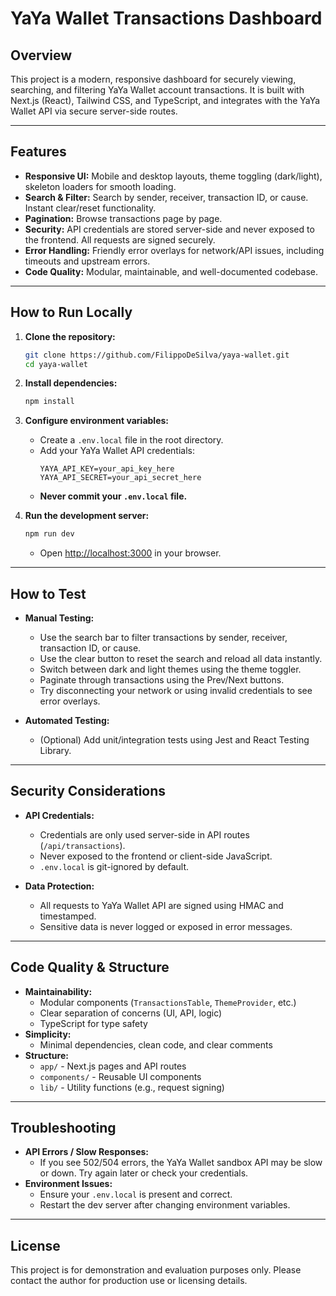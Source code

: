 # YaYa Wallet Transactions Dashboard

## Overview
This project is a modern, responsive dashboard for securely viewing, searching, and filtering YaYa Wallet account transactions. It is built with Next.js (React), Tailwind CSS, and TypeScript, and integrates with the YaYa Wallet API via secure server-side routes.

---

## Features
- **Responsive UI:** Mobile and desktop layouts, theme toggling (dark/light), skeleton loaders for smooth loading.
- **Search & Filter:** Search by sender, receiver, transaction ID, or cause. Instant clear/reset functionality.
- **Pagination:** Browse transactions page by page.
- **Security:** API credentials are stored server-side and never exposed to the frontend. All requests are signed securely.
- **Error Handling:** Friendly error overlays for network/API issues, including timeouts and upstream errors.
- **Code Quality:** Modular, maintainable, and well-documented codebase.

---

## How to Run Locally

1. **Clone the repository:**
   ```sh
   git clone https://github.com/FilippoDeSilva/yaya-wallet.git
   cd yaya-wallet
   ```

2. **Install dependencies:**
   ```sh
   npm install
   ```

3. **Configure environment variables:**
   - Create a `.env.local` file in the root directory.
   - Add your YaYa Wallet API credentials:
     ```env
     YAYA_API_KEY=your_api_key_here
     YAYA_API_SECRET=your_api_secret_here
     ```
   - **Never commit your `.env.local` file.**

4. **Run the development server:**
   ```sh
   npm run dev
   ```
   - Open [http://localhost:3000](http://localhost:3000) in your browser.

---

## How to Test

- **Manual Testing:**
  - Use the search bar to filter transactions by sender, receiver, transaction ID, or cause.
  - Use the clear button to reset the search and reload all data instantly.
  - Switch between dark and light themes using the theme toggler.
  - Paginate through transactions using the Prev/Next buttons.
  - Try disconnecting your network or using invalid credentials to see error overlays.

- **Automated Testing:**
  - (Optional) Add unit/integration tests using Jest and React Testing Library.

---

## Security Considerations

- **API Credentials:**
  - Credentials are only used server-side in API routes (`/api/transactions`).
  - Never exposed to the frontend or client-side JavaScript.
  - `.env.local` is git-ignored by default.

- **Data Protection:**
  - All requests to YaYa Wallet API are signed using HMAC and timestamped.
  - Sensitive data is never logged or exposed in error messages.

---

## Code Quality & Structure

- **Maintainability:**
  - Modular components (`TransactionsTable`, `ThemeProvider`, etc.)
  - Clear separation of concerns (UI, API, logic)
  - TypeScript for type safety
- **Simplicity:**
  - Minimal dependencies, clean code, and clear comments
- **Structure:**
  - `app/` - Next.js pages and API routes
  - `components/` - Reusable UI components
  - `lib/` - Utility functions (e.g., request signing)

---

## Troubleshooting

- **API Errors / Slow Responses:**
  - If you see 502/504 errors, the YaYa Wallet sandbox API may be slow or down. Try again later or check your credentials.
- **Environment Issues:**
  - Ensure your `.env.local` is present and correct.
  - Restart the dev server after changing environment variables.

---

## License

This project is for demonstration and evaluation purposes only. Please contact the author for production use or licensing details.
